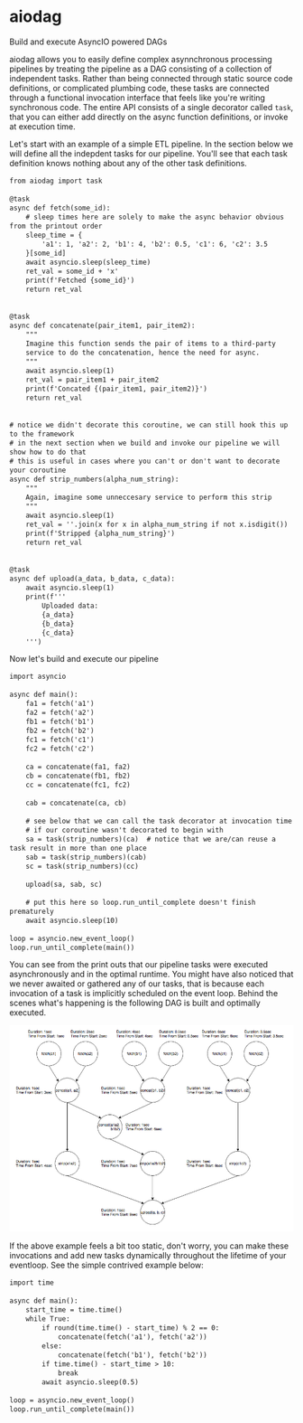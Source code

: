 # aiodag
Build and execute AsyncIO powered DAGs

aiodag allows you to easily define complex asynnchronous processing pipelines by treating the pipeline as a DAG consisting of a collection of independent tasks. Rather than being connected through static source code definitions, or complicated plumbing code, these tasks are connected through a functional invocation interface that feels like you're writing synchronous code. The entire API consists of a single decorator called `task`, that you can either add directly on the async function definitions, or invoke at execution time.

Let's start with an example of a simple ETL pipeline.
In the section below we will define all the indepdent tasks for our pipeline. You'll see that each task definition knows nothing about any of the other task definitions.
```
from aiodag import task

@task
async def fetch(some_id):
    # sleep times here are solely to make the async behavior obvious from the printout order
    sleep_time = {
        'a1': 1, 'a2': 2, 'b1': 4, 'b2': 0.5, 'c1': 6, 'c2': 3.5
    }[some_id]
    await asyncio.sleep(sleep_time)
    ret_val = some_id + 'x'
    print(f'Fetched {some_id}')
    return ret_val
    

@task
async def concatenate(pair_item1, pair_item2):
    """
    Imagine this function sends the pair of items to a third-party
    service to do the concatenation, hence the need for async.
    """
    await asyncio.sleep(1)
    ret_val = pair_item1 + pair_item2
    print(f'Concated {(pair_item1, pair_item2)}')
    return ret_val
    
    
# notice we didn't decorate this coroutine, we can still hook this up to the framework
# in the next section when we build and invoke our pipeline we will show how to do that
# this is useful in cases where you can't or don't want to decorate your coroutine
async def strip_numbers(alpha_num_string):
    """
    Again, imagine some unneccesary service to perform this strip
    """
    await asyncio.sleep(1)
    ret_val = ''.join(x for x in alpha_num_string if not x.isdigit())
    print(f'Stripped {alpha_num_string}')
    return ret_val


@task
async def upload(a_data, b_data, c_data):
    await asyncio.sleep(1)
    print(f'''
        Uploaded data:
        {a_data}
        {b_data}
        {c_data}
    ''')

```
Now let's build and execute our pipeline
```
import asyncio

async def main():
    fa1 = fetch('a1')
    fa2 = fetch('a2')
    fb1 = fetch('b1')
    fb2 = fetch('b2')
    fc1 = fetch('c1')
    fc2 = fetch('c2')
    
    ca = concatenate(fa1, fa2)
    cb = concatenate(fb1, fb2)
    cc = concatenate(fc1, fc2)
    
    cab = concatenate(ca, cb)
    
    # see below that we can call the task decorator at invocation time
    # if our coroutine wasn't decorated to begin with
    sa = task(strip_numbers)(ca)  # notice that we are/can reuse a task result in more than one place
    sab = task(strip_numbers)(cab)
    sc = task(strip_numbers)(cc)

    upload(sa, sab, sc)
    
    # put this here so loop.run_until_complete doesn't finish prematurely
    await asyncio.sleep(10)
    
loop = asyncio.new_event_loop()
loop.run_until_complete(main())
```

You can see from the print outs that our pipeline tasks were executed asynchronously and in the optimal runtime. You might have also noticed that we never awaited or gathered any of our tasks, that is because each invocation of a task is implicitly scheduled on the event loop. Behind the scenes what's happening is the following DAG is built and optimally executed.

![alt text](https://github.com/aa1371/aiodag/blob/main/assets/PipelineDAG.png?raw=true)

If the above example feels a bit too static, don't worry, you can make these invocations and add new tasks dynamically throughout the lifetime of your eventloop. See the simple contrived example below:

```
import time

async def main():
    start_time = time.time()
    while True:
        if round(time.time() - start_time) % 2 == 0:
            concatenate(fetch('a1'), fetch('a2'))
        else:
            concatenate(fetch('b1'), fetch('b2'))
        if time.time() - start_time > 10:
            break
        await asyncio.sleep(0.5)
        
loop = asyncio.new_event_loop()
loop.run_until_complete(main())
```





